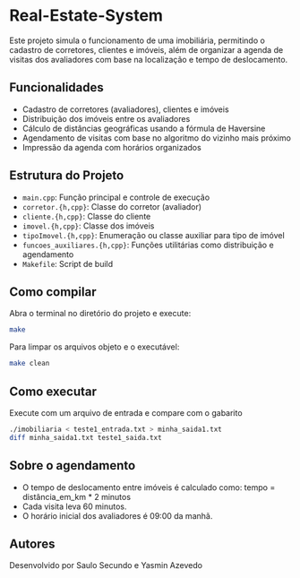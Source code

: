# Real-Estate-System

Este projeto simula o funcionamento de uma imobiliária, permitindo o cadastro de corretores, clientes e imóveis, além de organizar a agenda de visitas dos avaliadores com base na localização e tempo de deslocamento.

## Funcionalidades

- Cadastro de corretores (avaliadores), clientes e imóveis
- Distribuição dos imóveis entre os avaliadores
- Cálculo de distâncias geográficas usando a fórmula de Haversine
- Agendamento de visitas com base no algoritmo do vizinho mais próximo
- Impressão da agenda com horários organizados

## Estrutura do Projeto

- `main.cpp`: Função principal e controle de execução
- `corretor.{h,cpp}`: Classe do corretor (avaliador)
- `cliente.{h,cpp}`: Classe do cliente
- `imovel.{h,cpp}`: Classe dos imóveis
- `tipoImovel.{h,cpp}`: Enumeração ou classe auxiliar para tipo de imóvel
- `funcoes_auxiliares.{h,cpp}`: Funções utilitárias como distribuição e agendamento
- `Makefile`: Script de build

## Como compilar

Abra o terminal no diretório do projeto e execute:

```bash
make
```

Para limpar os arquivos objeto e o executável:

```bash 
make clean
```


## Como executar 

Execute com um arquivo de entrada e compare com o gabarito 

```bash
./imobiliaria < teste1_entrada.txt > minha_saida1.txt
diff minha_saida1.txt teste1_saida.txt
```

## Sobre o agendamento

- O tempo de deslocamento entre imóveis é calculado como:
tempo = distância_em_km * 2 minutos
- Cada visita leva 60 minutos.
- O horário inicial dos avaliadores é 09:00 da manhã.

## Autores

Desenvolvido por Saulo Secundo e Yasmin Azevedo
